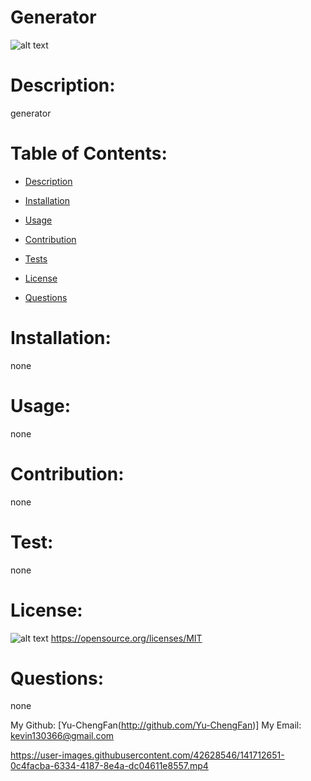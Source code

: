# Generator


  ![alt text](https://img.shields.io/badge/license-MIT-green.svg)

  # Description:

  generator


  # Table of Contents:

  - [Description](#description)

  - [Installation](#installation)

  - [Usage](#usage)

  - [Contribution](#contribution)

  - [Tests](#tests)

  - [License](#license)

  - [Questions](#questions)


  # Installation:

  none

  # Usage:

  none

  # Contribution:

  none

  # Test:

  none

  # License: 

  
  ![alt text](https://img.shields.io/badge/license-MIT-green.svg)
  https://opensource.org/licenses/MIT
  

  # Questions:

  none


  My Github: [Yu-ChengFan(http://github.com/Yu-ChengFan)]
  My Email: kevin130366@gmail.com


https://user-images.githubusercontent.com/42628546/141712651-0c4facba-6334-4187-8e4a-dc04611e8557.mp4

